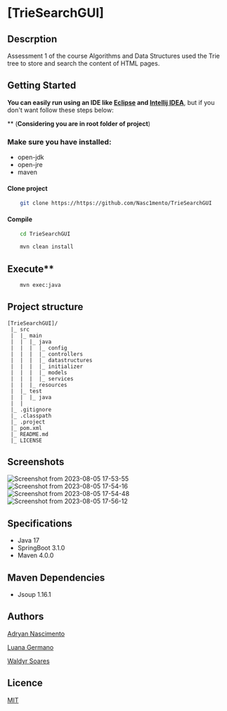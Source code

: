 # [TrieSearchGUI]

## Descrption

Assessment 1 of the course Algorithms and Data Structures used the Trie tree to store and search the content of HTML pages.

## Getting Started

**You can easily run using an IDE like [Eclipse](https://www.eclipse.org/downloads/) and [Intellij IDEA](https://www.jetbrains.com/idea/download/)**, but if you don't want follow these steps below:

** (**Considering you are in root folder of project**)

### Make sure you have installed:

- open-jdk
- open-jre
- maven

#### Clone project

```bash
    git clone https://https://github.com/Nasc1mento/TrieSearchGUI
```
#### Compile
``` bash
    cd TrieSearchGUI
```

```bash
    mvn clean install
```

#### 

## Execute**

```bash
    mvn exec:java
```

## Project structure

    [TrieSearchGUI]/
     |_ src
     |  |_ main 
     |  |  |_ java
     |  |  |  |_ config
     |  |  |  |_ controllers
     |  |  |  |_ datastructures
     |  |  |  |_ initializer
     |  |  |  |_ models
     |  |  |  |_ services
     |  |  |_ resources 
     |  |_ test 
     |  |  |_ java 
     |  |
     |_ .gitignore
     |_ .classpath
     |_ .project
     |_ pom.xml
     |_ README.md
     |_ LICENSE

## Screenshots

![Screenshot from 2023-08-05 17-53-55](https://github.com/Nasc1mento/TrieSearchGUI/assets/88512599/070705e6-f06d-4d7e-84a5-767cd8eedc91)
![Screenshot from 2023-08-05 17-54-16](https://github.com/Nasc1mento/TrieSearchGUI/assets/88512599/345c1b2e-bd23-4762-aed2-756dec37a8a3)
![Screenshot from 2023-08-05 17-54-48](https://github.com/Nasc1mento/TrieSearchGUI/assets/88512599/35398d17-7836-4ce4-abb3-9d2792b1d264)
![Screenshot from 2023-08-05 17-56-12](https://github.com/Nasc1mento/TrieSearchGUI/assets/88512599/2a9682f7-ca36-4453-9072-5e264b87b5da)


## Specifications

- Java 17
- SpringBoot 3.1.0
- Maven 4.0.0

## Maven Dependencies

- Jsoup 1.16.1

## Authors

[Adryan Nascimento](https://github.com/Nasc1mento)

[Luana Germano](https://github.com/LuanaGerm4no)

[Waldyr Soares](https://github.com/waldyrssf)
## Licence
[MIT]()
